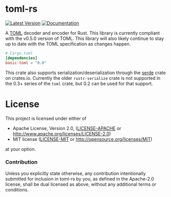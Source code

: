 # toml-rs

[![Latest Version](https://img.shields.io/crates/v/toml.svg)](https://crates.io/crates/toml)
[![Documentation](https://docs.rs/toml/badge.svg)](https://docs.rs/toml)

A [TOML] decoder and encoder for Rust. This library is currently compliant with
the v0.5.0 version of TOML. This library will also likely continue to stay up to
date with the TOML specification as changes happen.

[TOML]: https://toml.io

```toml
# Cargo.toml
[dependencies]
basic-toml = "0.0"
```

This crate also supports serialization/deserialization through the
[serde](https://serde.rs) crate on crates.io. Currently the older `rustc-serialize`
crate is not supported in the 0.3+ series of the `toml` crate, but 0.2 can be
used for that support.

# License

This project is licensed under either of

 * Apache License, Version 2.0, ([LICENSE-APACHE](LICENSE-APACHE) or
   http://www.apache.org/licenses/LICENSE-2.0)
 * MIT license ([LICENSE-MIT](LICENSE-MIT) or
   http://opensource.org/licenses/MIT)

at your option.

### Contribution

Unless you explicitly state otherwise, any contribution intentionally submitted
for inclusion in toml-rs by you, as defined in the Apache-2.0 license, shall be
dual licensed as above, without any additional terms or conditions.
